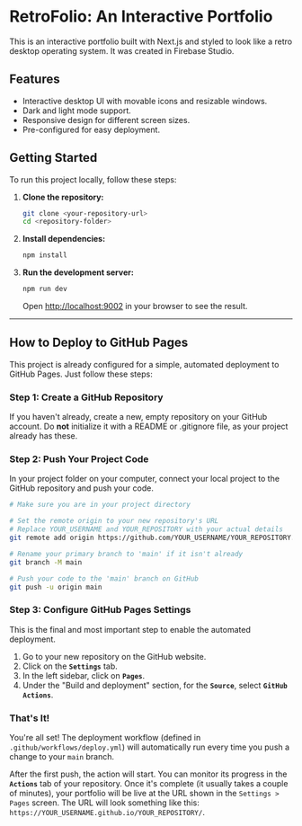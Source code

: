 # RetroFolio: An Interactive Portfolio

This is an interactive portfolio built with Next.js and styled to look like a retro desktop operating system. It was created in Firebase Studio.

## Features
- Interactive desktop UI with movable icons and resizable windows.
- Dark and light mode support.
- Responsive design for different screen sizes.
- Pre-configured for easy deployment.

## Getting Started

To run this project locally, follow these steps:

1.  **Clone the repository:**
    ```bash
    git clone <your-repository-url>
    cd <repository-folder>
    ```

2.  **Install dependencies:**
    ```bash
    npm install
    ```

3.  **Run the development server:**
    ```bash
    npm run dev
    ```
    Open [http://localhost:9002](http://localhost:9002) in your browser to see the result.

---

## How to Deploy to GitHub Pages

This project is already configured for a simple, automated deployment to GitHub Pages. Just follow these steps:

### Step 1: Create a GitHub Repository

If you haven't already, create a new, empty repository on your GitHub account. Do **not** initialize it with a README or .gitignore file, as your project already has these.

### Step 2: Push Your Project Code

In your project folder on your computer, connect your local project to the GitHub repository and push your code.

```bash
# Make sure you are in your project directory

# Set the remote origin to your new repository's URL
# Replace YOUR_USERNAME and YOUR_REPOSITORY with your actual details
git remote add origin https://github.com/YOUR_USERNAME/YOUR_REPOSITORY.git

# Rename your primary branch to 'main' if it isn't already
git branch -M main

# Push your code to the 'main' branch on GitHub
git push -u origin main
```

### Step 3: Configure GitHub Pages Settings

This is the final and most important step to enable the automated deployment.

1.  Go to your new repository on the GitHub website.
2.  Click on the **`Settings`** tab.
3.  In the left sidebar, click on **`Pages`**.
4.  Under the "Build and deployment" section, for the **`Source`**, select **`GitHub Actions`**.

### That's It!

You're all set! The deployment workflow (defined in `.github/workflows/deploy.yml`) will automatically run every time you push a change to your `main` branch.

After the first push, the action will start. You can monitor its progress in the **`Actions`** tab of your repository. Once it's complete (it usually takes a couple of minutes), your portfolio will be live at the URL shown in the `Settings > Pages` screen. The URL will look something like this: `https://YOUR_USERNAME.github.io/YOUR_REPOSITORY/`.
